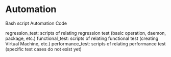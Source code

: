# Automation
Bash script Automation Code

regression_test: scripts of relating regression test (basic operation, daemon, package, etc.)
functional_test: scripts of relating functional test (creating Virtual Machine, etc.)
performance_test: scripts of relating performance test (specific test cases do not exist yet)

